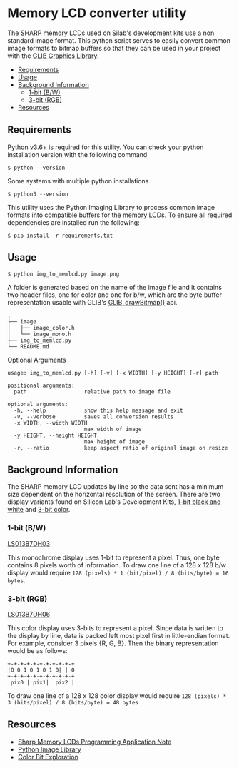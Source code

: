 # Memory LCD converter utility

The SHARP memory LCDs used on Silab's development kits use a non standard image format. This python script serves to easily convert common image formats to bitmap buffers so that they can be used in your project with the [GLIB Graphics Library](https://docs.silabs.com/gecko-platform/3.2/middleware/api/group-glib).

- [Requirements](#requirements)
- [Usage](#usage)
- [Background Information](#background-information)
  - [1-bit (B/W)](#1-bit-bw)
  - [3-bit (RGB)](#3-bit-rgb)
- [Resources](#resources)

## Requirements

Python v3.6+ is required for this utility. You can check your python installation version with the following command

```
$ python --version
```

Some systems with multiple python installations

```
$ python3 --version
```

This utility uses the Python Imaging Library to process common image formats into compatible buffers for the memory LCDs. To ensure all required dependencies are installed run the following:

```
$ pip install -r requirements.txt
```

## Usage

```
$ python img_to_memlcd.py image.png
```

A folder is generated based on the name of the image file and it contains two header files, one for color and one for b/w, which are the byte buffer representation usable with GLIB's [GLIB_drawBitmap()](https://docs.silabs.com/gecko-platform/3.2/middleware/api/group-glib#ga7f842e14d1302ea20a2ffffaeef19f27) api.

```
.
├── image
│   ├── image_color.h
│   └── image_mono.h
├── img_to_memlcd.py
└── README.md
```

Optional Arguments
```
usage: img_to_memlcd.py [-h] [-v] [-x WIDTH] [-y HEIGHT] [-r] path

positional arguments:
  path                  relative path to image file

optional arguments:
  -h, --help            show this help message and exit
  -v, --verbose         saves all conversion results
  -x WIDTH, --width WIDTH
                        max width of image
  -y HEIGHT, --height HEIGHT
                        max height of image
  -r, --ratio           keep aspect ratio of original image on resize
```

## Background Information

The SHARP memory LCD updates by line so the data sent has a minimum size dependent on the horizontal resolution of the screen. There are two display variants found on Silicon Lab's Development Kits, [1-bit black and white](#1-bit-bw) and [3-bit color](#3-bit-rgb).

### 1-bit (B/W)

[LS013B7DH03](https://www.sharpsde.com/fileadmin/products/Displays/Specs/LS013B7DH03_25Apr16_Spec_LD-28410A.pdf)

This monochrome display uses 1-bit to represent a pixel. Thus, one byte contains 8 pixels worth of information. To draw one line of a 128 x 128 b/w display would require `128 (pixels) * 1 (bit/pixel) / 8 (bits/byte) = 16 bytes`.

### 3-bit (RGB)

[LS013B7DH06](https://media.digikey.com/pdf/Data%20Sheets/Sharp%20PDFs/LS013B7DH06_Spec.pdf)

This color display uses 3-bits to represent a pixel. Since data is written to the display by line, data is packed left most pixel first in little-endian format. For example, consider 3 pixels {R, G, B}. Then the binary representation would be as follows:

```
+-+-+-+-+-+-+-+-+-+-+
|0 0 1 0 1 0 1 0| | 0
+-+-+-+-+-+-+-+-+-+-+
 pix0 | pix1|  pix2 |
```

To draw one line of a 128 x 128 color display would require `128 (pixels) * 3 (bits/pixel) / 8 (bits/byte) = 48 bytes`


## Resources

- [Sharp Memory LCDs Programming Application Note](https://www.sharpsde.com/fileadmin/products/Displays/2016_SDE_App_Note_for_Memory_LCD_programming_V1.3.pdf)
- [Python Image Library](https://pillow.readthedocs.io/en/stable/)
- [Color Bit Exploration](https://rgbtohex.page/models/color-bit-depth)

